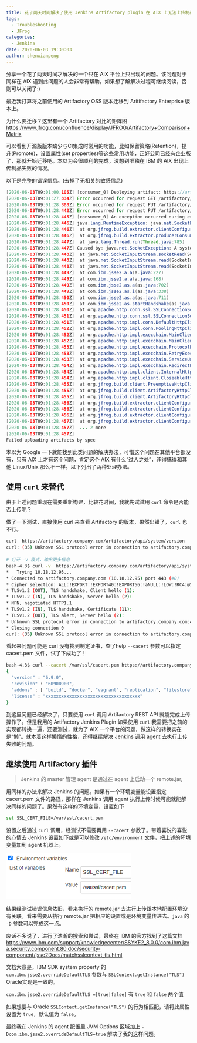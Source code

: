 ```yaml
---
title: 花了两天时间解决了使用 Jenkins Artifactory plugin 在 AIX 上无法上传制品到 Artifactory 的问题
tags:
  - Troubleshooting
  - JFrog
categories:
  - Jenkins
date: 2020-06-03 19:30:03
author: shenxianpeng
---
```


分享一个花了两天时间才解决的一个只在 AIX 平台上只出现的问题。该问题对于同样在 AIX 遇到此问题的人会非常有帮助。如果想了解解决过程可继续阅读，否则可以关闭了:)

最近我打算将之前使用的 Artifactory OSS 版本迁移到 Aritifactory Enterprise 版本上。

为什么要迁移？这里有一个 Artifactory 对比的矩阵图 https://www.jfrog.com/confluence/display/JFROG/Artifactory+Comparison+Matrix

可以看到开源版版本缺少与CI集成时常用的功能，比如保留策略(Retention)，提升(Promote)，设置属性(set properties)等这些常用功能，正好公司已经有企业版了，那就开始迁移吧。本以为会很顺利的完成，没想到唯独在 IBM 的 AIX 出现上传制品失败的情况。

以下是完整的错误信息。(去掉了无相关的敏感信息)

```java
[2020-06-03T09:01:00.105Z] [consumer_0] Deploying artifact: https://artifactory.company.com/artifactory/generic-int-den/database/develop/10/database2_cdrom_opt_AIX_24ec6f9.tar.Z
[2020-06-03T09:01:27.834Z] Error occurred for request GET /artifactory/api/system/version HTTP/1.1: A system call received a parameter that is not valid. (Read failed).
[2020-06-03T09:01:28.388Z] Error occurred for request PUT /artifactory/generic-int-den/database/develop/10/database2_cdrom_opt_AIX_24ec6f9.tar.Z;build.timestamp=1591170116591;build.name=develop;build.number=10 HTTP/1.1: A system call received a parameter that is not valid. (Read failed).
[2020-06-03T09:01:28.442Z] Error occurred for request PUT /artifactory/generic-int-den/database/develop/10/database2_cdrom_opt_AIX_24ec6f9.tar.Z;build.timestamp=1591170116591;build.name=develop;build.number=10 HTTP/1.1: A system call received a parameter that is not valid. (Read failed).
[2020-06-03T09:01:28.445Z] [consumer_0] An exception occurred during execution:
[2020-06-03T09:01:28.446Z] java.lang.RuntimeException: java.net.SocketException: A system call received a parameter that is not valid. (Read failed)
[2020-06-03T09:01:28.446Z] 	at org.jfrog.build.extractor.clientConfiguration.util.spec.SpecDeploymentConsumer.consumerRun(SpecDeploymentConsumer.java:44)
[2020-06-03T09:01:28.446Z] 	at org.jfrog.build.extractor.producerConsumer.ConsumerRunnableBase.run(ConsumerRunnableBase.java:11)
[2020-06-03T09:01:28.447Z] 	at java.lang.Thread.run(Thread.java:785)
[2020-06-03T09:01:28.447Z] Caused by: java.net.SocketException: A system call received a parameter that is not valid. (Read failed)
[2020-06-03T09:01:28.448Z] 	at java.net.SocketInputStream.socketRead(SocketInputStream.java:127)
[2020-06-03T09:01:28.448Z] 	at java.net.SocketInputStream.read(SocketInputStream.java:182)
[2020-06-03T09:01:28.448Z] 	at java.net.SocketInputStream.read(SocketInputStream.java:152)
[2020-06-03T09:01:28.449Z] 	at com.ibm.jsse2.a.a(a.java:227)
[2020-06-03T09:01:28.449Z] 	at com.ibm.jsse2.a.a(a.java:168)
[2020-06-03T09:01:28.449Z] 	at com.ibm.jsse2.as.a(as.java:702)
[2020-06-03T09:01:28.449Z] 	at com.ibm.jsse2.as.i(as.java:338)
[2020-06-03T09:01:28.450Z] 	at com.ibm.jsse2.as.a(as.java:711)
[2020-06-03T09:01:28.450Z] 	at com.ibm.jsse2.as.startHandshake(as.java:454)
[2020-06-03T09:01:28.450Z] 	at org.apache.http.conn.ssl.SSLConnectionSocketFactory.createLayeredSocket(SSLConnectionSocketFactory.java:436)
[2020-06-03T09:01:28.451Z] 	at org.apache.http.conn.ssl.SSLConnectionSocketFactory.connectSocket(SSLConnectionSocketFactory.java:384)
[2020-06-03T09:01:28.451Z] 	at org.apache.http.impl.conn.DefaultHttpClientConnectionOperator.connect(DefaultHttpClientConnectionOperator.java:142)
[2020-06-03T09:01:28.452Z] 	at org.apache.http.impl.conn.PoolingHttpClientConnectionManager.connect(PoolingHttpClientConnectionManager.java:374)
[2020-06-03T09:01:28.452Z] 	at org.apache.http.impl.execchain.MainClientExec.establishRoute(MainClientExec.java:393)
[2020-06-03T09:01:28.452Z] 	at org.apache.http.impl.execchain.MainClientExec.execute(MainClientExec.java:236)
[2020-06-03T09:01:28.453Z] 	at org.apache.http.impl.execchain.ProtocolExec.execute(ProtocolExec.java:186)
[2020-06-03T09:01:28.453Z] 	at org.apache.http.impl.execchain.RetryExec.execute(RetryExec.java:89)
[2020-06-03T09:01:28.453Z] 	at org.apache.http.impl.execchain.ServiceUnavailableRetryExec.execute(ServiceUnavailableRetryExec.java:85)
[2020-06-03T09:01:28.454Z] 	at org.apache.http.impl.execchain.RedirectExec.execute(RedirectExec.java:110)
[2020-06-03T09:01:28.454Z] 	at org.apache.http.impl.client.InternalHttpClient.doExecute(InternalHttpClient.java:185)
[2020-06-03T09:01:28.454Z] 	at org.apache.http.impl.client.CloseableHttpClient.execute(CloseableHttpClient.java:83)
[2020-06-03T09:01:28.455Z] 	at org.jfrog.build.client.PreemptiveHttpClient.execute(PreemptiveHttpClient.java:89)
[2020-06-03T09:01:28.455Z] 	at org.jfrog.build.client.ArtifactoryHttpClient.execute(ArtifactoryHttpClient.java:253)
[2020-06-03T09:01:28.455Z] 	at org.jfrog.build.client.ArtifactoryHttpClient.upload(ArtifactoryHttpClient.java:249)
[2020-06-03T09:01:28.456Z] 	at org.jfrog.build.extractor.clientConfiguration.client.ArtifactoryBuildInfoClient.uploadFile(ArtifactoryBuildInfoClient.java:692)
[2020-06-03T09:01:28.456Z] 	at org.jfrog.build.extractor.clientConfiguration.client.ArtifactoryBuildInfoClient.doDeployArtifact(ArtifactoryBuildInfoClient.java:379)
[2020-06-03T09:01:28.456Z] 	at org.jfrog.build.extractor.clientConfiguration.client.ArtifactoryBuildInfoClient.deployArtifact(ArtifactoryBuildInfoClient.java:367)
[2020-06-03T09:01:28.457Z] 	at org.jfrog.build.extractor.clientConfiguration.util.spec.SpecDeploymentConsumer.consumerRun(SpecDeploymentConsumer.java:39)
[2020-06-03T09:01:28.457Z] 	... 2 more
[2020-06-03T09:01:28.457Z] 
Failed uploading artifacts by spec
```

本以为 Google 一下就能找到此类问题的解决办法，可惜这个问题在其他平台都没有，只有 AIX 上才有这个问题，肯定这个 AIX 有什么“过人之处”，非得搞得和其他 Linux/Unix 那么不一样。以下列出了两种处理办法。

## 使用 `curl` 来替代

由于上述问题重现在需要重新构建，比较花时间，我就先试试用 `curl` 命令是否能否上传呢？

做了一下测试，直接使用 curl 来查看 Artifactory 的版本，果然出错了，`curl` 也不行。

```bash
curl  https://artifactory.company.com/artifactory/api/system/version
curl: (35) Unknown SSL protocol error in connection to artifactory.company.com:443

# 打开 -v 模式，输出更多信息
bash-4.3$ curl -v  https://artifactory.company.com/artifactory/api/system/version
*   Trying 10.18.12.95...
* Connected to artifactory.company.com (10.18.12.95) port 443 (#0)
* Cipher selection: ALL:!EXPORT:!EXPORT40:!EXPORT56:!aNULL:!LOW:!RC4:@STRENGTH
* TLSv1.2 (OUT), TLS handshake, Client hello (1):
* TLSv1.2 (IN), TLS handshake, Server hello (2):
* NPN, negotiated HTTP1.1
* TLSv1.2 (IN), TLS handshake, Certificate (11):
* TLSv1.2 (OUT), TLS alert, Server hello (2):
* Unknown SSL protocol error in connection to artifactory.company.com:443
* Closing connection 0
curl: (35) Unknown SSL protocol error in connection to artifactory.company.com:443
```

看起来问题可能是 curl 没有找到制定证书，查了help `--cacert` 参数可以指定 cacert.pem 文件，试了下成功了！

```bash
bash-4.3$ curl --cacert /var/ssl/cacert.pem https://artifactory.company.com/artifactory/api/system/version
{
  "version" : "6.9.0",
  "revision" : "60900900",
  "addons" : [ "build", "docker", "vagrant", "replication", "filestore", "plugins", "gems", "composer", "npm", "bower", "git-lfs", "nuget", "debian", "opkg", "rpm", "cocoapods", "conan", "vcs", "pypi", "release-bundle", "replicator", "keys", "chef", "cran", "go", "helm", "rest", "conda", "license", "puppet", "ldap", "sso", "layouts", "properties", "search", "filtered-resources", "p2", "watch", "webstart", "support", "xray" ],
  "license" : "xxxxxxxxxxxxxxxxxxxxxxxxxxxxxxxxxxxx"
}
```

到这里问题已经解决了，只要使用 `curl` 调用 Artifactory REST API 就能完成上传操作了。但是我用的 Artifactory Jenkins Plugin 如果使用 `curl` 我需要把之前的实现都转换一遍，还要测试，就为了 AIX 一个平台的问题，做这样的转换实在是“懒”。就本着这样懒惰的性格，还得继续解决 Jenkins 调用 agent 去执行上传失败的问题。

## 继续使用 Artifactory 插件

> Jenkins 的 master 管理 agent 是通过在 agent 上启动一个 remote.jar, 

用同样的办法来解决 Jenkins 的问题。如果有一个环境变量能设置指定 cacert.pem 文件的路径，那样在 Jenkins 调用 agent 执行上传时候可能就能解决同样的问题了。果然有这样的环境变量，设置如下

```bash
set SSL_CERT_FILE=/var/ssl/cacert.pem
```
设置之后通过 `curl` 调用，经测试不需要再用 `--cacert` 参数了。带着喜悦的喜悦的心情去 Jenkins 设置如下或是可以修改 `/etc/environment` 文件，把上述的环境变量加到 agent 机器上。

![](AXI-java-net-SocketException/configure-agent-environment-variable.png)

结果经测试错误信息依旧，看来执行的 remote.jar 去进行上传跟本地配置环境没有关联。看来需要从执行 remote.jar 把相应的设置或是环境变量传进去。`java` 的 `-D` 参数可以完成这一点。

废话不多说了，进行了浩瀚的搜索和尝试，最终在 IBM 的官方找到了这篇文档 https://www.ibm.com/support/knowledgecenter/SSYKE2_8.0.0/com.ibm.java.security.component.80.doc/security-component/jsse2Docs/matchsslcontext_tls.html

文档大意是，IBM SDK system property 的 `com.ibm.jsse2.overrideDefaultTLS` 参数与 `SSLContext.getInstance("TLS")` Oracle实现是一致的。

`com.ibm.jsse2.overrideDefaultTLS =[true|false]` 有 `true` 和 `false` 两个值

如果想要与 Oracle `SSLContext.getInstance("TLS")` 的行为相匹配，请将此属性设置为 `true`，默认值为 `false`。

最终我在 Jenkins 的 agent 配置里 JVM Options 区域加上 `-Dcom.ibm.jsse2.overrideDefaultTLS=true` 解决了我的这样问题。






